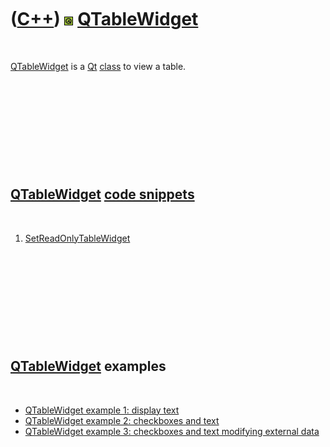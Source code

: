 



 

 

 

 

 

([C++](Cpp.htm)) ![Qt](PicQt.png) [QTableWidget](CppQTableWidget.htm)
=====================================================================

 

[QTableWidget](CppQTableWidget.htm) is a [Qt](CppQt.htm)
[class](CppClass.htm) to view a table.

 

 

 

 

 

[QTableWidget](CppQTableWidget.htm) [code snippets](CppCodeSnippets.htm)
------------------------------------------------------------------------

 

1.  [SetReadOnlyTableWidget](CppSetReadOnlyTableWidget.htm)

 

 

 

 

 

[QTableWidget](CppQTableWidget.htm) examples
--------------------------------------------

 

-   [QTableWidget example 1: display text](CppQTableWidgetExample1.htm)
-   [QTableWidget example 2: checkboxes and
    text](CppQTableWidgetExample2.htm)
-   [QTableWidget example 3: checkboxes and text modifying external
    data](CppQTableWidgetExample3.htm)

 

 

 

 

 





 



